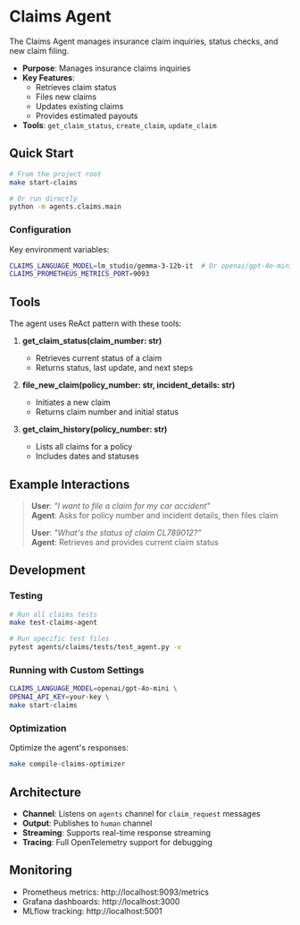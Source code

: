 # Claims Agent

The Claims Agent manages insurance claim inquiries, status checks, and new claim filing.

- **Purpose**: Manages insurance claims inquiries
- **Key Features**:
  - Retrieves claim status
  - Files new claims
  - Updates existing claims
  - Provides estimated payouts
- **Tools**: `get_claim_status`, `create_claim`, `update_claim`

## Quick Start

```bash
# From the project root
make start-claims

# Or run directly
python -m agents.claims.main
```

### Configuration

Key environment variables:

```bash
CLAIMS_LANGUAGE_MODEL=lm_studio/gemma-3-12b-it  # Or openai/gpt-4o-mini
CLAIMS_PROMETHEUS_METRICS_PORT=9093
```

## Tools

The agent uses ReAct pattern with these tools:

1. **get_claim_status(claim_number: str)**
   - Retrieves current status of a claim
   - Returns status, last update, and next steps

2. **file_new_claim(policy_number: str, incident_details: str)**
   - Initiates a new claim
   - Returns claim number and initial status

3. **get_claim_history(policy_number: str)**
   - Lists all claims for a policy
   - Includes dates and statuses

## Example Interactions

> **User**: _"I want to file a claim for my car accident"_  
> **Agent**: Asks for policy number and incident details, then files claim
>
> **User**: _"What's the status of claim CL789012?"_  
> **Agent**: Retrieves and provides current claim status

## Development

### Testing

```bash
# Run all claims tests
make test-claims-agent

# Run specific test files
pytest agents/claims/tests/test_agent.py -v
```

### Running with Custom Settings

```bash
CLAIMS_LANGUAGE_MODEL=openai/gpt-4o-mini \
OPENAI_API_KEY=your-key \
make start-claims
```

### Optimization

Optimize the agent's responses:

```bash
make compile-claims-optimizer
```

## Architecture

- **Channel**: Listens on `agents` channel for `claim_request` messages
- **Output**: Publishes to `human` channel
- **Streaming**: Supports real-time response streaming
- **Tracing**: Full OpenTelemetry support for debugging

## Monitoring

- Prometheus metrics: http://localhost:9093/metrics
- Grafana dashboards: http://localhost:3000
- MLflow tracking: http://localhost:5001
